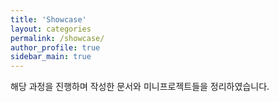 ```yaml
---
title: 'Showcase'
layout: categories
permalink: /showcase/
author_profile: true
sidebar_main: true
---
```


해당 과정을 진행하며 작성한 문서와 미니프로젝트들을 정리하였습니다.